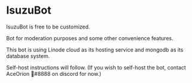 # IsuzuBot

IsuzuBot is free to be customized.

Bot for moderation purposes and some other convenience features.

This bot is using Linode cloud as its hosting service and mongodb as its database system.

Self-host instructions will follow. (If you wish to self-host the bot, contact AceOrion 🤖#8888 on discord for now.)
